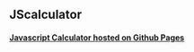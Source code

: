 ## JScalculator

#### <a href = "https://soundwanders.github.io/JScalculator/"> Javascript Calculator hosted on Github Pages </a>
